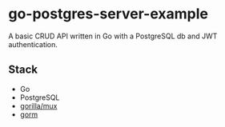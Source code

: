 go-postgres-server-example
=======

A basic CRUD API written in Go with a PostgreSQL db and JWT authentication.

## Stack
- Go
- PostgreSQL
- [gorilla/mux](https://github.com/gorilla/mux)
- [gorm](https://github.com/go-gorm/gorm)
